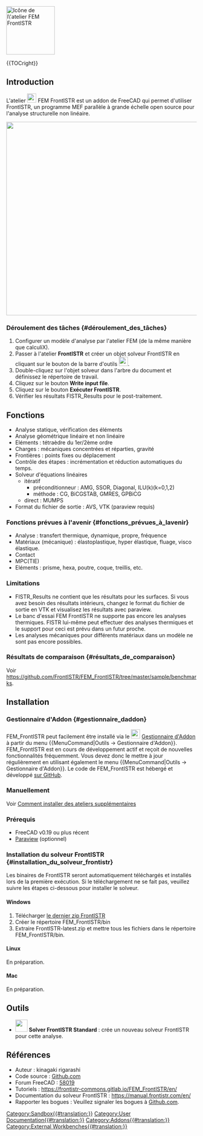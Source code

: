 

<img alt="Icône de l\'atelier FEM FrontISTR" src=images/FrontISTR.svg  style="width:128px;">


{{TOCright}}

## Introduction

L\'atelier <img alt="" src=images/FrontISTR.svg  style="width:24px;"> FEM FrontISTR est un addon de FreeCAD qui permet d\'utiliser FrontISTR, un programme MEF parallèle à grande échelle open source pour l\'analyse structurelle non linéaire.

<img alt="" src=images/FEM_FrontISTR_bikeframe_screenshot.png  style="width:512px;">

### Déroulement des tâches {#déroulement_des_tâches}

1.  Configurer un modèle d\'analyse par l\'atelier FEM (de la même manière que calculiX).
2.  Passer à l\'atelier **FrontISTR** et créer un objet solveur FrontISTR en cliquant sur le bouton de la barre d\'outils <img alt="" src=images/FEM_SolverCalculixCxxtools.svg  style="width:24px;">.
3.  Double-cliquez sur l\'objet solveur dans l\'arbre du document et définissez le répertoire de travail.
4.  Cliquez sur le bouton **Write input file**.
5.  Cliquez sur le bouton **Exécuter FrontISTR**.
6.  Vérifier les résultats FISTR\_Results pour le post-traitement.

## Fonctions

-   Analyse statique, vérification des éléments
-   Analyse géométrique linéaire et non linéaire
-   Eléments : tétraèdre du 1er/2ème ordre
-   Charges : mécaniques concentrées et réparties, gravité
-   Frontières : points fixes ou déplacement
-   Contrôle des étapes : incrémentation et réduction automatiques du temps.
-   Solveur d\'équations linéaires
    -   itératif
        -   préconditionneur : AMG, SSOR, Diagonal, ILU(k)(k=0,1,2)
        -   méthode : CG, BiCGSTAB, GMRES, GPBiCG
    -   direct : MUMPS
-   Format du fichier de sortie : AVS, VTK (paraview requis)

### Fonctions prévues à l\'avenir {#fonctions_prévues_à_lavenir}

-   Analyse : transfert thermique, dynamique, propre, fréquence
-   Matériaux (mécanique) : élastoplastique, hyper élastique, fluage, visco élastique.
-   Contact
-   MPC(TIE)
-   Eléments : prisme, hexa, poutre, coque, treillis, etc.

### Limitations

-   FISTR\_Results ne contient que les résultats pour les surfaces. Si vous avez besoin des résultats intérieurs, changez le format du fichier de sortie en VTK et visualisez les résultats avec paraview.
-   Le banc d\'essai FEM FrontISTR ne supporte pas encore les analyses thermiques. FISTR lui-même peut effectuer des analyses thermiques et le support pour ceci est prévu dans un futur proche.
-   Les analyses mécaniques pour différents matériaux dans un modèle ne sont pas encore possibles.

### Résultats de comparaison {#résultats_de_comparaison}

Voir <https://github.com/FrontISTR/FEM_FrontISTR/tree/master/sample/benchmarks>.

## Installation

### Gestionnaire d\'Addon {#gestionnaire_daddon}

FEM\_FrontISTR peut facilement être installé via le <img alt="" src=images/AddonManager.svg  style="width:24px;"> [Gestionnaire d\'Addon](Std_AddonMgr/fr.md) à partir du menu {{MenuCommand|Outils → Gestionnaire d'Addon}}. FEM\_FrontISTR est en cours de développement actif et reçoit de nouvelles fonctionnalités fréquemment. Vous devez donc le mettre à jour régulièrement en utilisant également le menu {{MenuCommand|Outils → Gestionnaire d'Addon}}. Le code de FEM\_FrontISTR est hébergé et développé [sur GitHub](https://github.com/FrontISTR/FEM_FrontISTR).

### Manuellement

Voir [Comment installer des ateliers supplémentaires](How_to_install_additional_workbenches/fr.md)

### Prérequis

-   FreeCAD v0.19 ou plus récent
-   [Paraview](https://www.paraview.org/) (optionnel)

### Installation du solveur FrontISTR {#installation_du_solveur_frontistr}

Les binaires de FrontISTR seront automatiquement téléchargés et installés lors de la première exécution. Si le téléchargement ne se fait pas, veuillez suivre les étapes ci-dessous pour installer le solveur.

#### Windows

1.  Télécharger [le dernier zip FrontISTR](https://www.frontistr.com/download/link.php?https://frontistr-commons.gitlab.io/FrontISTR/release/x86_64-w64-mingw32-msmpi/FrontISTR-latest.zip)
2.  Créer le répertoire FEM\_FrontISTR/bin
3.  Extraire FrontISTR-latest.zip et mettre tous les fichiers dans le répertoire FEM\_FrontISTR/bin.

#### Linux

En préparation.

#### Mac

En préparation.

## Outils

-   <img alt="" src=images/FEM_SolverCalculixCxxtools.svg  style="width:32px;"> **Solver FrontISTR Standard** : crée un nouveau solveur FrontISTR pour cette analyse.

## Références

-   Auteur : kinagaki rigarashi
-   Code source : [Github.com](https://github.com/FrontISTR/FEM_FrontISTR)
-   Forum FreeCAD : [58019](https://forum.freecadweb.org/viewtopic.php?t=58019)
-   Tutoriels : <https://frontistr-commons.gitlab.io/FEM_FrontISTR/en/>
-   Documentation du solveur FrontISTR : <https://manual.frontistr.com/en/>
-   Rapporter les bogues : Veuillez signaler les bogues à [Github.com](https://github.com/FrontISTR/FEM_FrontISTR).

[Category:Sandbox{{\#translation:}}](Category:Sandbox.md) [Category:User Documentation{{\#translation:}}](Category:User_Documentation.md) [Category:Addons{{\#translation:}}](Category:Addons.md) [Category:External Workbenches{{\#translation:}}](Category:External_Workbenches.md)
